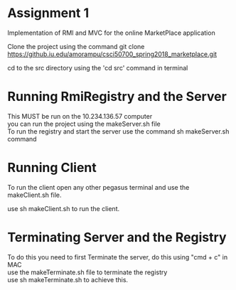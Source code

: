 # Assignment 1  
Implementation of RMI and MVC for the online MarketPlace application  

Clone the project using the command git clone https://github.iu.edu/amorampu/csci50700_spring2018_marketplace.git  

cd to the src directory using the 'cd src' command in terminal  

# Running RmiRegistry and the Server
This MUST be run on the 10.234.136.57 computer    
you can run the project using the makeServer.sh file  
To run the registry and start the server use the command sh makeServer.sh command

# Running Client

To run the client open any other pegasus terminal and use the makeClient.sh file.  

use sh makeClient.sh to run the client.  

# Terminating Server and the Registry
To do this you need to first Terminate the server, do this using "cmd + c" in MAC  
use the makeTerminate.sh file to terminate the registry  
use sh makeTerminate.sh to achieve this.  
